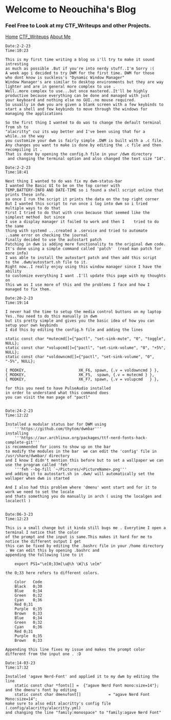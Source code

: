 # Welcome to Neouchiha's Blog

### Feel Free to Look at my CTF_Writeups and other Projects.

[Home](https://npranav7619.github.io/)
[CTF_Writeups](https://npranav7619.github.io/CTF_Writeups)
[About Me](https://npranav7619.github.io/Aboutme)

	Date:2-2-23
	Time:10:23

	This is my first time writing a blog so i'll try to make it sound intresting 
	as much as possible .But if you're into nerdy stuff..I'm Sorry :(
	A week ago i decided to try DWM for the first time. DWM for those 
	who dont know is suckless's "Dynamic Window Manager"
	Window Manager's are similar to desktop environments but they are way 
	lighter and are in general more complex to use .
	Well..more complex to use...but once mastered..It'll be highly 
	productive because everything can be done and managed with just
	your keyboard and nothing else no GUI..no mouse required.
	So usually in dwm you are given a blank screen with a few keybinds to 
	start a shell and few keybinds to move through the windows for managing the applications 

	So the first thing I wanted to do was to change the default terminal from sh to
	"alacritty" cuz its way better and I've been using that for a while..so the way
	you customize your dwm is fairly simple .DWM is built with a .c file.
	Any changes you want to make is done by editing the .c file and then recompiling it .
	That is done by opening the config.h file in your /dwm directory
	 and changing the terminal option and also changed the text size "14".

	Date:2-2-23
	Time:18:41

	Next thing I wanted to do was fix my dwm-status-bar 
	I wanted the Basic UI to be on the top corner with 
	TEMP,BATTERY-INFO AND DATE-TIME so i found a shell script online that prints these info.
	so once I run the script it prints the data on the top right corner 
	But I wanted this script to run once i log into dwm so i tried multiple ways to do that 
	First I tried to do that with cron because that seemed like the simplest method  but since 
	I use a display manager it failed to work and then I 	tried to do the same 
	thing with systemd ...created a .service and tried to automate
	..same error on checking the journal 
	finally decided to use the autostart patch 
	Patching in dwm is adding more functionality to the original dwm code.
	It's done using a simple command called 'patch'  (read man patch for more info)
	I was able to install the autostart patch and then add this script 
	to the .dwm/autostart.sh file to it.
	Right now..I really enjoy using this window manager since I have the ability
	to customize everything I want .I'll update this page with my thoughts on 
	this wm as I use more of this and the problems I face and how I managed to fix them.
	
	Date:20-2-23
	Time:19:14
	
	I never had the time to setup the media control buttons on my laptop 
	Yes..You need to do this manually in dwm
	but its pretty simple and gives you the basic idea of how you can setup your own keybinds
	I did this by editing the config.h file and adding the lines
	
	static const char *mutecmd[]={"pactl", "set-sink-mute", "0", "toggle", NULL};
	static const char *volupcmd[]={"pactl", "set-sink-volume", "0", "+5%", NULL};
	static const char *voldowncmd[]={"pactl", "set-sink-volume", "0", "-5%", NULL};
	
	{ MODKEY,                       XK_F6, spawn, {.v = voldowncmd } },
	{ MODKEY,                       XK_F5,  spawn, {.v = mutecmd } },
	{ MODKEY,                       XK_F7, spawn, {.v = volupcmd   } },
	
	for this you need to have PulseAudio installed
	in order to understand what this command does
	you can visit the man page of "pactl"
	
	
	Date:24-2-23
	Time:12:22
	
	Installed a modular status bar for DWM using 
		'''https://github.com/thytom/dwmbar'''
	installing 
		'''https://aur.archlinux.org/packages/ttf-nerd-fonts-hack-complete-git''' 
	is recommended for icons to show up on the bar
	to modify the modules in the bar  we can edit the 'config' file in /usr/share/dwmbar/ directory
	and I know I didn't mention this before but to set a wallpaper we can use the program called 'feh'
		'''feh --bg-fill `~/Pictures/<PictureName>.png'''
	and adding it to autostart.sh in .dwm/ will automatically set the wallaper when dwm is started
	
	And I also had this problem where 'dmenu' wont start and for it to work we need to set the locale 
	and thats something you do manually in arch ( using the localgen and localectl )
	
	
	Date:06-3-23
	Time:12:23
	
	This is a small change but it kinda still bugs me . Everytime I open a terminal I notice that the color 
	of the prompt and the input is same.This makes it hard for me to notice the different output I get
	this can be fixed by editing the .bashrc file in your /home directory . We can edit this by opening .bashrc and
	appending the following line to it
	
		export PS1="\e[0;33m[\u@\h \W]\$ \e[m"
	
	the 0;33 here refers to different colors.
	
		Color	Code
		Black	0;30
		Blue	0;34
		Green	0;32
		Cyan	0;36
		Red	0;31
		Purple	0;35
		Brown	0;33
		Blue	0;34
		Green	0;32
		Cyan	0;36
		Red	0;31
		Purple	0;35
		Brown	0;33
	
	Appending this line fixes my issue and makes the prompt color different from the input one . :D 
	
	Date:14-03-23
	Time:17:32
	
	Installed 'agave Nerd-Font' and applied it to my dwm by editing the line
		static const char *fonts[] =  {"agave Nerd Font mono:size=14"};
	and the dmenu's font by editing 
		static const char dmenufont[]            = "agave Nerd Font Mono:size=14";
	make sure to also edit alacritty's config file (.config/alacritty/alacritty.yml)
	and changing the line "family:monospace" to "family:agave Nerd Font"
